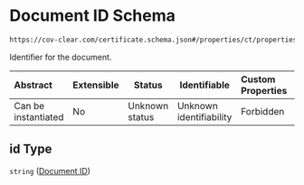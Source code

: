 # Document ID Schema

```txt
https://cov-clear.com/certificate.schema.json#/properties/ct/properties/id/properties/id
```

Identifier for the document.


| Abstract            | Extensible | Status         | Identifiable            | Custom Properties | Additional Properties | Access Restrictions | Defined In                                                                  |
| :------------------ | ---------- | -------------- | ----------------------- | :---------------- | --------------------- | ------------------- | --------------------------------------------------------------------------- |
| Can be instantiated | No         | Unknown status | Unknown identifiability | Forbidden         | Allowed               | none                | [certificate.schema.json\*](certificate.schema.json "open original schema") |

## id Type

`string` ([Document ID](certificate-properties-certificate-section-properties-identification-properties-document-id.md))
